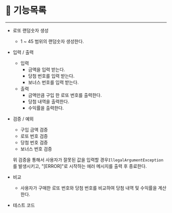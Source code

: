 # 👻 기능목록 

---

- 로또 랜덤숫자 생성
  - 1 ~ 45 범위의 랜덤숫자 생성한다.


- 입력 / 출력
    - 입력
        - 금액을 입력 받는다.
        - 당첨 번호를 입력 받는다.
        - 보너스 번호를 입력 받는다.
    - 출력
        - 금액만큼 구입 한 로또 번호를 출력한다.
        - 당첨 내역을 출력한다.
        - 수익률을 출력한다.


- 검증 / 예외
    - 구입 금액 검증
    - 로또 번호 검증
    - 당첨 번호 검증
    - 보너스 번호 검증

  위 검증을 통해서 사용자가 잘못된 값을 입력할 경우`IllegalArgumentException`를 발생시키고, "[ERROR]"로 시작하는 에러 메시지를 출력 후 종료한다.


- 비교
    - 사용자가 구매한 로또 번호와 당첨 번호를 비교하여 당첨 내역 및 수익률을 계산한다.


- 테스트 코드